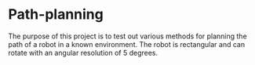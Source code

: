 # Path-planning
The purpose of this project is to test out various methods for planning the path of a robot in a known environment. The robot is rectangular and can rotate with an angular resolution of 5 degrees. 

